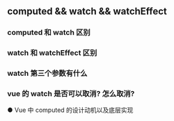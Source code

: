 ## computed && watch && watchEffect

### computed 和 watch 区别

### watch 和 watchEffect 区别

### watch 第三个参数有什么

### vue 的 watch 是否可以取消? 怎么取消?


● Vue 中 computed 的设计动机以及底层实现